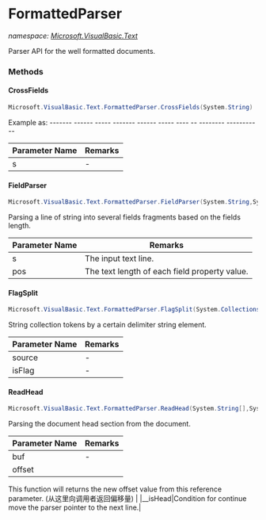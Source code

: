 ﻿# FormattedParser
_namespace: <a href="#" onClick="load('/docs/Microsoft.VisualBasic.Text/index.md')">Microsoft.VisualBasic.Text</a>_

Parser API for the well formatted documents.



### Methods

#### CrossFields
```csharp
Microsoft.VisualBasic.Text.FormattedParser.CrossFields(System.String)
```
Example as: ------- ------ ----- ------- ------ ----- ---- -- -------- -----------

|Parameter Name|Remarks|
|--------------|-------|
|s|-|


#### FieldParser
```csharp
Microsoft.VisualBasic.Text.FormattedParser.FieldParser(System.String,System.Int32[])
```
Parsing a line of string into several fields fragments based on the fields length.

|Parameter Name|Remarks|
|--------------|-------|
|s|The input text line.|
|pos|The text length of each field property value.|


#### FlagSplit
```csharp
Microsoft.VisualBasic.Text.FormattedParser.FlagSplit(System.Collections.Generic.IEnumerable{System.String},System.Func{System.String,System.Boolean})
```
String collection tokens by a certain delimiter string element.

|Parameter Name|Remarks|
|--------------|-------|
|source|-|
|isFlag|-|


#### ReadHead
```csharp
Microsoft.VisualBasic.Text.FormattedParser.ReadHead(System.String[],System.Int32@,Microsoft.VisualBasic.Text.FormattedParser.DoContinute)
```
Parsing the document head section from the document.

|Parameter Name|Remarks|
|--------------|-------|
|buf|-|
|offset|
 This function will returns the new offset value from this reference parameter.
 (从这里向调用者返回偏移量)
 |
|__isHead|Condition for continue move the parser pointer to the next line.|



